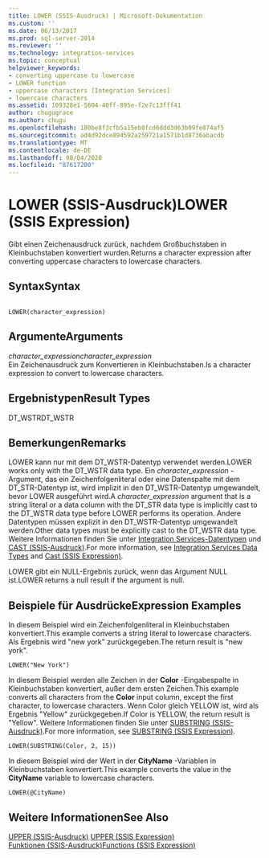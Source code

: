 ```yaml
---
title: LOWER (SSIS-Ausdruck) | Microsoft-Dokumentation
ms.custom: ''
ms.date: 06/13/2017
ms.prod: sql-server-2014
ms.reviewer: ''
ms.technology: integration-services
ms.topic: conceptual
helpviewer_keywords:
- converting uppercase to lowercase
- LOWER function
- uppercase characters [Integration Services]
- lowercase characters
ms.assetid: 109328e1-5604-40ff-895e-f2e7c13fff41
author: chugugrace
ms.author: chugu
ms.openlocfilehash: 180be8f3cfb5a15eb0fcd6ddd3d63b09fe874af5
ms.sourcegitcommit: ad4d92dce894592a259721a1571b1d8736abacdb
ms.translationtype: MT
ms.contentlocale: de-DE
ms.lasthandoff: 08/04/2020
ms.locfileid: "87617200"
---
```

# <a name="lower-ssis-expression"></a><span data-ttu-id="0be84-102">LOWER (SSIS-Ausdruck)</span><span class="sxs-lookup"><span data-stu-id="0be84-102">LOWER (SSIS Expression)</span></span>
  <span data-ttu-id="0be84-103">Gibt einen Zeichenausdruck zurück, nachdem Großbuchstaben in Kleinbuchstaben konvertiert wurden.</span><span class="sxs-lookup"><span data-stu-id="0be84-103">Returns a character expression after converting uppercase characters to lowercase characters.</span></span>  
  
## <a name="syntax"></a><span data-ttu-id="0be84-104">Syntax</span><span class="sxs-lookup"><span data-stu-id="0be84-104">Syntax</span></span>  
  
```  
  
LOWER(character_expression)  
```  
  
## <a name="arguments"></a><span data-ttu-id="0be84-105">Argumente</span><span class="sxs-lookup"><span data-stu-id="0be84-105">Arguments</span></span>  
 <span data-ttu-id="0be84-106">*character_expression*</span><span class="sxs-lookup"><span data-stu-id="0be84-106">*character_expression*</span></span>  
 <span data-ttu-id="0be84-107">Ein Zeichenausdruck zum Konvertieren in Kleinbuchstaben.</span><span class="sxs-lookup"><span data-stu-id="0be84-107">Is a character expression to convert to lowercase characters.</span></span>  
  
## <a name="result-types"></a><span data-ttu-id="0be84-108">Ergebnistypen</span><span class="sxs-lookup"><span data-stu-id="0be84-108">Result Types</span></span>  
 <span data-ttu-id="0be84-109">DT_WSTR</span><span class="sxs-lookup"><span data-stu-id="0be84-109">DT_WSTR</span></span>  
  
## <a name="remarks"></a><span data-ttu-id="0be84-110">Bemerkungen</span><span class="sxs-lookup"><span data-stu-id="0be84-110">Remarks</span></span>  
 <span data-ttu-id="0be84-111">LOWER kann nur mit dem DT_WSTR-Datentyp verwendet werden.</span><span class="sxs-lookup"><span data-stu-id="0be84-111">LOWER works only with the DT_WSTR data type.</span></span> <span data-ttu-id="0be84-112">Ein *character_expression* -Argument, das ein Zeichenfolgenliteral oder eine Datenspalte mit dem DT_STR-Datentyp ist, wird implizit in den DT_WSTR-Datentyp umgewandelt, bevor LOWER ausgeführt wird.</span><span class="sxs-lookup"><span data-stu-id="0be84-112">A *character_expression* argument that is a string literal or a data column with the DT_STR data type is implicitly cast to the DT_WSTR data type before LOWER performs its operation.</span></span> <span data-ttu-id="0be84-113">Andere Datentypen müssen explizit in den DT_WSTR-Datentyp umgewandelt werden.</span><span class="sxs-lookup"><span data-stu-id="0be84-113">Other data types must be explicitly cast to the DT_WSTR data type.</span></span> <span data-ttu-id="0be84-114">Weitere Informationen finden Sie unter [Integration Services-Datentypen](../data-flow/integration-services-data-types.md) und [CAST &#40;SSIS-Ausdruck&#41;](cast-ssis-expression.md).</span><span class="sxs-lookup"><span data-stu-id="0be84-114">For more information, see [Integration Services Data Types](../data-flow/integration-services-data-types.md) and [Cast &#40;SSIS Expression&#41;](cast-ssis-expression.md).</span></span>  
  
 <span data-ttu-id="0be84-115">LOWER gibt ein NULL-Ergebnis zurück, wenn das Argument NULL ist.</span><span class="sxs-lookup"><span data-stu-id="0be84-115">LOWER returns a null result if the argument is null.</span></span>  
  
## <a name="expression-examples"></a><span data-ttu-id="0be84-116">Beispiele für Ausdrücke</span><span class="sxs-lookup"><span data-stu-id="0be84-116">Expression Examples</span></span>  
 <span data-ttu-id="0be84-117">In diesem Beispiel wird ein Zeichenfolgenliteral in Kleinbuchstaben konvertiert.</span><span class="sxs-lookup"><span data-stu-id="0be84-117">This example converts a string literal to lowercase characters.</span></span> <span data-ttu-id="0be84-118">Als Ergebnis wird "new york" zurückgegeben.</span><span class="sxs-lookup"><span data-stu-id="0be84-118">The return result is "new york".</span></span>  
  
```  
LOWER("New York")  
```  
  
 <span data-ttu-id="0be84-119">In diesem Beispiel werden alle Zeichen in der **Color** -Eingabespalte in Kleinbuchstaben konvertiert, außer dem ersten Zeichen.</span><span class="sxs-lookup"><span data-stu-id="0be84-119">This example converts all characters from the **Color** input column, except the first character, to lowercase characters.</span></span> <span data-ttu-id="0be84-120">Wenn Color gleich YELLOW ist, wird als Ergebnis "Yellow" zurückgegeben.</span><span class="sxs-lookup"><span data-stu-id="0be84-120">If Color is YELLOW, the return result is "Yellow".</span></span> <span data-ttu-id="0be84-121">Weitere Informationen finden Sie unter [SUBSTRING &#40;SSIS-Ausdruck&#41;](substring-ssis-expression.md).</span><span class="sxs-lookup"><span data-stu-id="0be84-121">For more information, see [SUBSTRING &#40;SSIS Expression&#41;](substring-ssis-expression.md).</span></span>  
  
```  
LOWER(SUBSTRING(Color, 2, 15))  
```  
  
 <span data-ttu-id="0be84-122">In diesem Beispiel wird der Wert in der **CityName** -Variablen in Kleinbuchstaben konvertiert.</span><span class="sxs-lookup"><span data-stu-id="0be84-122">This example converts the value in the **CityName** variable to lowercase characters.</span></span>  
  
```  
LOWER(@CityName)  
```  
  
## <a name="see-also"></a><span data-ttu-id="0be84-123">Weitere Informationen</span><span class="sxs-lookup"><span data-stu-id="0be84-123">See Also</span></span>  
 <span data-ttu-id="0be84-124">[UPPER &#40;SSIS-Ausdruck&#41;](upper-ssis-expression.md) </span><span class="sxs-lookup"><span data-stu-id="0be84-124">[UPPER &#40;SSIS Expression&#41;](upper-ssis-expression.md) </span></span>  
 [<span data-ttu-id="0be84-125">Funktionen &#40;SSIS-Ausdruck&#41;</span><span class="sxs-lookup"><span data-stu-id="0be84-125">Functions &#40;SSIS Expression&#41;</span></span>](functions-ssis-expression.md)  
  
  
